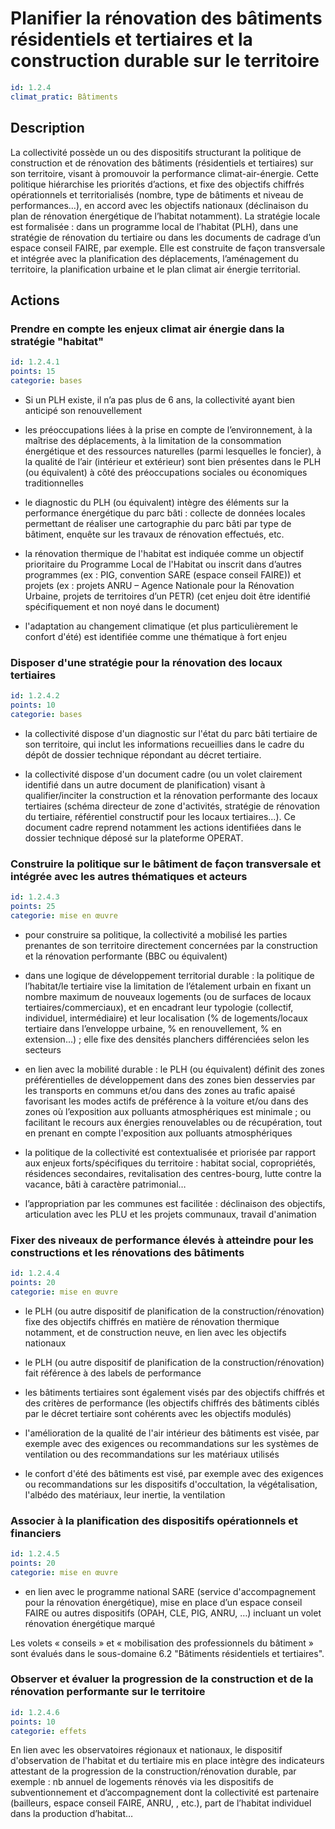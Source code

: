 # Planifier la rénovation  des bâtiments résidentiels et tertiaires et la construction durable sur le territoire
```yaml
id: 1.2.4
climat_pratic: Bâtiments
```
## Description
La collectivité possède un ou des dispositifs structurant la politique de construction et de rénovation des bâtiments (résidentiels et tertiaires) sur son territoire, visant à promouvoir la performance climat-air-énergie. Cette politique hiérarchise les priorités d’actions, et fixe des objectifs chiffrés opérationnels et territorialisés (nombre, type de bâtiments et niveau de performances…), en accord avec les objectifs nationaux (déclinaison du plan de rénovation énergétique de l’habitat notamment). La stratégie locale est formalisée : dans un programme local de l’habitat (PLH), dans une stratégie de rénovation du tertiaire ou dans les documents de cadrage  d’un espace conseil FAIRE, par exemple. Elle est construite de façon transversale et intégrée avec la planification des déplacements, l’aménagement du territoire, la planification urbaine et le plan climat air énergie territorial.



## Actions
### Prendre en compte les enjeux climat air énergie dans la stratégie "habitat"
```yaml
id: 1.2.4.1
points: 15
categorie: bases
```
- Si un PLH existe, il n’a pas plus de 6 ans, la collectivité ayant bien anticipé son renouvellement

- les préoccupations liées à la prise en compte de l’environnement, à la maîtrise des déplacements, à la limitation de la consommation énergétique et des ressources naturelles (parmi lesquelles le foncier), à la qualité de l’air (intérieur et extérieur) sont bien présentes dans le PLH (ou équivalent) à côté des préoccupations sociales ou économiques traditionnelles

- le diagnostic du PLH (ou équivalent) intègre des éléments sur la performance énergétique du parc bâti : collecte de données locales permettant de réaliser une cartographie du parc bâti par type de bâtiment, enquête sur les travaux de rénovation effectués, etc. 

- la rénovation thermique de l'habitat est indiquée comme un objectif  prioritaire du Programme Local de l'Habitat ou inscrit dans d’autres programmes (ex : PIG, convention SARE (espace conseil FAIRE)) et projets (ex : projets ANRU – Agence Nationale pour la Rénovation Urbaine, projets de territoires d’un PETR) (cet enjeu doit être identifié spécifiquement et non noyé dans le document)

- l'adaptation au changement climatique (et plus particulièrement le confort d'été) est identifiée comme une thématique à fort enjeu






### Disposer d'une stratégie pour la rénovation des locaux tertiaires
```yaml
id: 1.2.4.2
points: 10
categorie: bases
```
- la collectivité dispose d'un diagnostic sur l'état du parc bâti tertiaire de son territoire, qui inclut les informations recueillies dans le cadre du dépôt de dossier technique répondant au décret tertiaire.

- la collectivité dispose d'un document cadre (ou un volet clairement identifié dans un autre document de planification) visant à qualifier/inciter la construction et la rénovation performante des locaux tertiaires (schéma directeur de zone d'activités, stratégie de rénovation du tertiaire, référentiel constructif pour les locaux tertiaires...). Ce document cadre reprend notamment les actions identifiées dans le dossier technique déposé sur la plateforme OPERAT.






### Construire la politique  sur le bâtiment de façon transversale et intégrée avec les autres thématiques et acteurs
```yaml
id: 1.2.4.3
points: 25
categorie: mise en œuvre
```
- pour construire sa politique, la collectivité a mobilisé les parties prenantes de son territoire directement concernées par la construction et la rénovation performante (BBC ou équivalent) 

- dans une logique de développement territorial durable : la politique de l’habitat/le tertiaire vise la limitation de l’étalement urbain en fixant un nombre maximum de nouveaux logements (ou de surfaces de locaux tertiaires/commerciaux), et en encadrant leur typologie (collectif, individuel, intermédiaire) et leur localisation (% de logements/locaux tertiaire dans l’enveloppe urbaine, % en renouvellement, % en extension…) ; elle fixe des densités planchers différenciées selon les secteurs

- en lien avec la mobilité durable : le PLH (ou équivalent) définit des zones préférentielles de développement dans des zones bien desservies par les transports en communs et/ou dans des zones au trafic apaisé favorisant les modes actifs de préférence à la voiture et/ou dans des zones où l’exposition aux polluants atmosphériques est minimale ; ou facilitant le recours aux énergies renouvelables ou de récupération, tout en prenant en compte l'exposition aux polluants atmosphériques 

- la politique de la collectivité est contextualisée et priorisée par rapport aux enjeux forts/spécifiques du territoire : habitat social, copropriétés, résidences secondaires, revitalisation des centres-bourg, lutte contre la vacance, bâti à caractère patrimonial…

- l’appropriation par les communes est facilitée : déclinaison des objectifs, articulation avec les PLU et les projets communaux, travail d'animation




### Fixer des niveaux de performance élevés à atteindre pour les constructions et les rénovations  des bâtiments
```yaml
id: 1.2.4.4
points: 20
categorie: mise en œuvre
```
- le PLH (ou autre dispositif de planification de la construction/rénovation) fixe des objectifs chiffrés en matière de rénovation thermique notamment, et de construction neuve, en lien avec les objectifs nationaux

- le PLH (ou autre dispositif de planification de la construction/rénovation) fait référence à des labels de performance

- les bâtiments tertiaires sont également visés par des objectifs chiffrés et des critères de performance (les objectifs chiffrés des bâtiments ciblés par le décret tertiaire sont cohérents avec les objectifs modulés)

- l'amélioration de la qualité de l'air intérieur des bâtiments est visée, par exemple avec des exigences ou recommandations sur les systèmes de ventilation ou des recommandations sur les matériaux utilisés

- le confort d'été des bâtiments est visé, par exemple avec des exigences ou recommandations sur les dispositifs d'occultation, la végétalisation, l'albédo des matériaux, leur inertie, la ventilation




### Associer à la planification des dispositifs opérationnels et financiers
```yaml
id: 1.2.4.5
points: 20
categorie: mise en œuvre
```
- en lien avec le programme national SARE (service d'accompagnement pour la rénovation énergétique), mise en place d’un espace conseil FAIRE ou autres dispositifs (OPAH, CLE, PIG, ANRU, …) incluant un volet rénovation énergétique marqué

Les volets « conseils » et « mobilisation des professionnels du bâtiment » sont évalués dans le sous-domaine 6.2 "Bâtiments résidentiels et tertiaires".




### Observer et évaluer la progression de la construction et de la rénovation performante sur le territoire
```yaml
id: 1.2.4.6
points: 10
categorie: effets
```
En lien avec les observatoires régionaux et nationaux, le dispositif d'observation de l'habitat et du tertiaire mis en place  intègre des indicateurs attestant de la progression de  la construction/rénovation durable, par exemple : nb annuel de logements rénovés via les dispositifs de subventionnement et d’accompagnement dont la collectivité est partenaire (bailleurs, espace conseil FAIRE, ANRU, , etc.), part de l’habitat individuel dans la production d’habitat…





